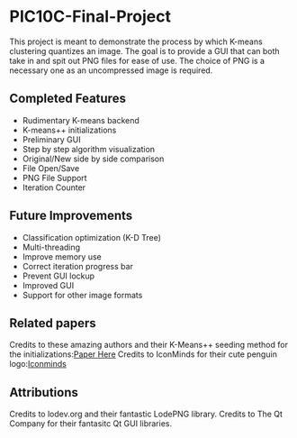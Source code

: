 # PIC10C-Final-Project

This project is meant to demonstrate the process by which K-means clustering quantizes an image.
The goal is to provide a GUI that can both take in and spit out PNG files for ease of use.
The choice of PNG is a necessary one as an uncompressed image is required.

## Completed Features
* Rudimentary K-means backend
* K-means++ initializations
* Preliminary GUI
* Step by step algorithm visualization
* Original/New side by side comparison
* File Open/Save
* PNG File Support
* Iteration Counter

## Future Improvements
* Classification optimization (K-D Tree)
* Multi-threading
* Improve memory use
* Correct iteration progress bar
* Prevent GUI lockup
* Improved GUI
* Support for other image formats

## Related papers
Credits to these amazing authors and their K-Means++ seeding method for the initializations:[Paper Here](http://ilpubs.stanford.edu:8090/778/1/2006-13.pdf)
Credits to IconMinds for their cute penguin logo:[Iconminds](http://www.iconarchive.com/show/outline-icons-by-iconsmind/Penguin-icon.html)

## Attributions
Credits to lodev.org and their fantastic LodePNG library.
Credits to The Qt Company for their fantasitc Qt GUI libraries.